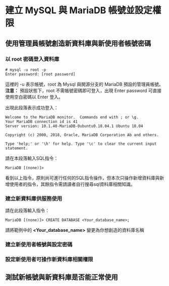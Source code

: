 # 建立 MySQL 與 MariaDB 帳號並設定權限

## 使用管理員帳號創造新資料庫與新使用者帳號密碼

### 以 root 密碼登入資料庫
    # mysql -u root -p  
    Enter password: [root password]

這裡的 -u 表示帳號，root 為 Mysql 與開源分支的 MariaDB 預設的管理員帳號。
**注意：** 預設狀態下，root 不需帳號密碼即可登入，出現 Enter password 可直接使用空白密碼以 Enter 登入。

出現此段落表示成功登入：  

    Welcome to the MariaDB monitor.  Commands end with ; or \g.  
    Your MariaDB connection id is 41  
    Server version: 10.1.40-MariaDB-0ubuntu0.18.04.1 Ubuntu 18.04  

    Copyright (c) 2000, 2018, Oracle, MariaDB Corporation Ab and others.  

    Type 'help;' or '\h' for help. Type '\c' to clear the current input statement.  

請在本段落輸入SQL指令：  

    MariaDB [(none)]>

看到以上指令，原則尚可進行任何的SQL指令操作，但本次只操作新增資料庫與新增使用者的指令，其餘指令需請讀者自行搜尋sql資料庫相關知識。

### 建立新資料庫供服務使用
請在此段落輸入指令：  

    MariaDB [(none)]> CREATE DATABASE <Your_database_name>;  

請將範例中的 **<Your_database_name>** 變更為你想創造的資料庫名稱

### 建立新使用者帳號與設定密碼



### 設定新使用者可操作新資料庫相關權限

## 測試新帳號與新資料庫是否能正常使用
